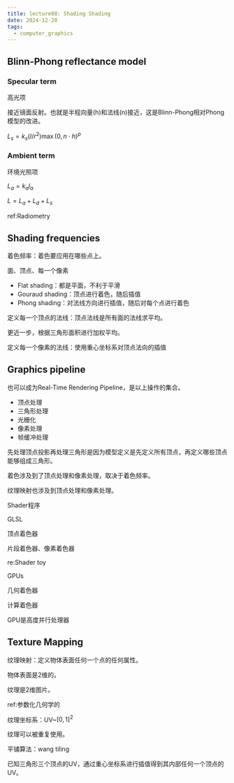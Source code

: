 ```yaml
---
title: lecture08: Shading Shading
date: 2024-12-20
tags:
  - computer_graphics
---
```


## Blinn-Phong reflectance model

### Specular term

高光项

接近镜面反射。也就是半程向量(h)和法线(n)接近，这是Blinn-Phong相对Phong模型的改进。

$L_s=k_s(I/r^2)\max(0,n\cdot h)^p$

### Ambient term

环境光照项

$L_a=k_aI_a$

$L=L_a+L_d+L_s$

ref:Radiometry

## Shading frequencies

着色频率：着色要应用在哪些点上。

面、顶点、每一个像素

- Flat shading：都是平面，不利于平滑
- Gouraud shading：顶点进行着色，随后插值
- Phong shading：对法线方向进行插值，随后对每个点进行着色

定义每一个顶点的法线：顶点法线是所有面的法线求平均。

更近一步，根据三角形面积进行加权平均。

定义每一个像素的法线：使用重心坐标系对顶点法向的插值

## Graphics pipeline

也可以成为Real-Time Rendering Pipeline，是以上操作的集合。

- 顶点处理
- 三角形处理
- 光栅化
- 像素处理
- 帧缓冲处理

先处理顶点投影再处理三角形是因为模型定义是先定义所有顶点，再定义哪些顶点能够组成三角形。

着色涉及到了顶点处理和像素处理，取决于着色频率。

纹理映射也涉及到顶点处理和像素处理。

Shader程序

GLSL

顶点着色器

片段着色器、像素着色器

re:Shader toy

GPUs

几何着色器

计算着色器

GPU是高度并行处理器

## Texture Mapping

纹理映射：定义物体表面任何一个点的任何属性。

物体表面是2维的。

纹理是2维图片。

ref:参数化几何学的

纹理坐标系：UV~$[0,1]^2$

纹理可以被重复使用。

平铺算法：wang tiling

已知三角形三个顶点的UV，通过重心坐标系进行插值得到其内部任何一个顶点的UV。
